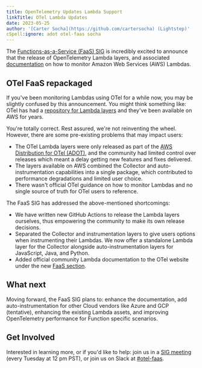 ```yaml
---
title: OpenTelemetry Updates Lambda Support
linkTitle: OTel Lambda Updates
date: 2023-05-25
author: '[Carter Socha](https://github.com/cartersocha) (Lightstep)'
cSpell:ignore: adot otel-faas socha
---
```


The
[Functions-as-a-Service (FaaS) SIG](https://docs.google.com/document/d/187XYoQcXQ9JxS_5v2wvZ0NEysaJ02xoOYNXj08pT0zc)
is incredibly excited to announce that the release of OpenTelemetry Lambda
layers, and associated [documentation](/docs/faas/) on how to monitor Amazon Web
Services (AWS) Lambdas.

## OTel FaaS repackaged

If you've been monitoring Lambdas using OTel for a while now, you may be
slightly confused by this announcement. You might think something like: OTel has
had a
[repository for Lambda layers](https://github.com/open-telemetry/opentelemetry-lambda)
and they've been available on AWS for years.

You're totally correct. Rest assured, we're not reinventing the wheel. However,
there are some pre-existing problems that may impact users:

- The OTel Lambda layers were only released as part of the
  [AWS Distribution for OTel (ADOT)](https://aws-otel.github.io/), and the
  community had limited control over releases which meant a delay getting new
  features and fixes delivered.
- The layers available on AWS combined the Collector and auto-instrumentation
  capabilities into a single package, which contributed to performance
  degradations and limited user choice.
- There wasn't official OTel guidance on how to monitor Lambdas and no single
  source of truth for OTel users to reference.

The FaaS SIG has addressed the above-mentioned shortcomings:

- We have written new GitHub Actions to release the Lambda layers ourselves,
  thus empowering the community to make its own release decisions.
- Separated the Collector and instrumentation layers to give users options when
  instrumenting their Lambdas. We now offer a standalone Lambda layer for the
  Collector alongside auto-instrumentation layers for JavaScript, Java, and
  Python.
- Added official community Lambda documentation to the OTel website under the
  new [FaaS section](/docs/faas/).

## What next

Moving forward, the FaaS SIG plans to: enhance the documentation, add
auto-instrumentation for other Cloud vendors like Azure and GCP (tentative),
enhancing the existing Lambda assets, and improving OpenTelemetry performance
for Function specific scenarios.

## Get Involved

Interested in learning more, or if you'd like to help: join us in a
[SIG meeting](https://github.com/open-telemetry/community#implementation-sigs)
(every Tuesday at 12 pm PST), or join us on Slack at
[#otel-faas](https://cloud-native.slack.com/archives/C04HVBETC9Z).
